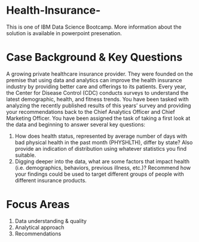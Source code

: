 # Health-Insurance-
This is one of IBM Data Science Bootcamp. More information about the solution is available in powerpoint presenation. 
# Case Background & Key Questions

A growing private healthcare insurance provider. They were founded on the premise that using data and analytics can improve the health insurance industry by providing better care and offerings to its patients. Every year, the Center for Disease Control (CDC) conducts surveys to understand the latest demographic, health, and fitness trends. You have been tasked with analyzing the recently published results of this years’ survey and providing your recommendations back to the Chief Analytics Officer and Chief Marketing Officer. You have been assigned the task of taking a first look at the data and beginning to answer several key questions:
1. How does health status, represented by average number of days with bad physical health in the past month (PHYSHLTH), differ by state? Also provide an indication of distribution using whatever statistics you find suitable. 
2.	Digging deeper into the data, what are some factors that impact health (i.e. demographics, behaviors, previous illness, etc.)? Recommend how your findings could be used to target different groups of people with different insurance products.

# Focus Areas

1.	Data understanding & quality
2.	Analytical approach
3.	Recommendations 
